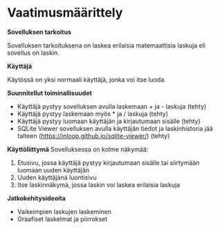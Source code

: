 # **Vaatimusmäärittely**

**Sovelluksen tarkoitus**

Sovelluksen tarkoituksena on laskea erilaisia matemaattisia laskuja eli sovellus on laskin. 

**Käyttäjä**

Käytössä on yksi normaali käyttäjä, jonka voi itse luoda.

**Suunnitellut toiminallisuudet**

- Käyttäjä pystyy sovelluksen avulla laskemaan + ja -  laskuja (tehty)
- Käyttäjä pystyy laskemaan myös * ja / laskuja (tehty)
- Käyttäjä pystyy luomaan käyttäjän ja kirjautumaan sisälle (tehty)
- SQLite Viewer sovelluksen avulla käyttäjän tiedot ja laskinhistoria jää talteen (https://inloop.github.io/sqlite-viewer/) (tehty)

**Käyttöliittymä**
Sovelluksessa on kolme näkymää:
1. Etusivu, jossa käyttäjä pystyy kirjautumaan sisälle tai siirtymään luomaan uuden käyttäjän
2. Uuden käyttäjänä luontisivu
3. Itse laskinnäkymä, jossa laskin voi laskea erilaisia laskuja

**Jatkokehitysideoita**
- Vaikeimpien laskujen laskeminen
- Graafiset laskelmat ja piirrokset
